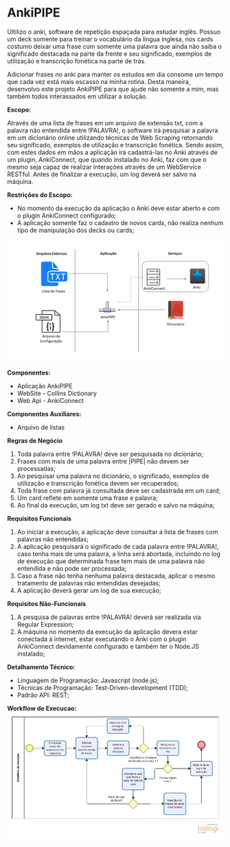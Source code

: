 # AnkiPIPE

Ultilizo o anki, software de repetição espaçada para estudar inglês. Possuo um deck somente para treinar o vocabulário da língua inglesa, nos cards costumo deixar uma frase com somente uma palavra que ainda não saiba o significado destacada na parte da frente e seu significado, exemplos de utilização e transcrição fonética na parte de trás.

Adicionar frases no anki para manter os estudos em dia consome um tempo que cada vez está mais escasso na minha rotina. Desta maneira, desenvolvo este projeto AnkiPIPE para que ajude não somente a mim, mas também todos interassados em utilizar a solução.

**Escopo:**

Através de uma lista de frases em um arquivo de extensão txt, com a palavra não entendida entre !PALAVRA!, o software irá pesquisar a palavra em um dicionário online utilizando técnicas de Web Scraping retornando seu significado, exemplos de utilização e transcrição fonética. Sendo assim, com estes dados em mãos a aplicação irá cadastrá-las no Anki através de um plugin, AnkiConnect, que quando instalado no Anki, faz com que o mesmo seja capaz de realizar interações através de um WebService RESTful.
Antes de finalizar a execução, um log deverá ser salvo na máquina.

**Restrições do Escopo:**
* No momento da execução da aplicação o Anki deve estar aberto e com o plugin AnkiConnect configurado;
* A aplicação somente faz o cadastro de novos cards, não realiza nenhum tipo de manipulação dos decks ou cards;

<img src="files/images/AnkiPIPEArquitetura.png" alt="imagem da arquitetura do projeto" />

**Componentes:**
* Aplicação AnkiPIPE
* WebSite - Collins Dictionary
* Web Api - AnkiConnect

**Componentes Auxiliares:**
* Arquivo de listas

**Regras de Negócio**
1. Toda palavra entre !PALAVRA! deve ser pesquisada no dicionário;
2. Frases com mais de uma palavra entre |PIPE| não devem ser processadas;
3. Ao pesquisar uma palavra no dicionário, o significado, exemplos de utilização e transcrição fonética devem ser recuperados;
4. Toda frase com palavra já consultada deve ser cadastrada em um card;
5. Um card reflete em somente uma frase e palavra;
6. Ao final da execução, um log txt deve ser gerado e salvo na máquina;

**Requisitos Funcionais**
1. Ao iniciar a execução, a aplicação deve consultar a lista de frases com palavras não entendidas;
2. A aplicação pesquisará o significado de cada palavra entre !PALAVRA!, caso tenha mais de uma palavra, a linha será abortada, incluindo no log de execução que determinada frase tem mais de uma palavra não entendida e não pode ser processada;
3. Caso a frase não tenha nenhuma palavra destacada, aplicar o mesmo tratamento de palavras não entendidas desejadas;
4. A aplicação deverá gerar um log de sua execução;

**Requisitos Não-Funcionais**
1. A pesquisa de palavras entre !PALAVRA! deverá ser realizada via Regular Expression;
2. A máquina no momento da execução da aplicação devera estar conectada à internet, estar executando o Anki com o plugin AnkiConnect devidamente configurado e também ter o Node.JS instalado;
    
**Detalhamento Técnico:**
* Linguagem de Programação: Javascript (node.js);
* Técnicas de Programação: Test-Driven-development (TDD);
* Padrão API: REST;

**Workflow de Execucao:**
<img src="files/images/ExecucaoWorkflow.png" alt="Imagem do workflow de execucao" />
